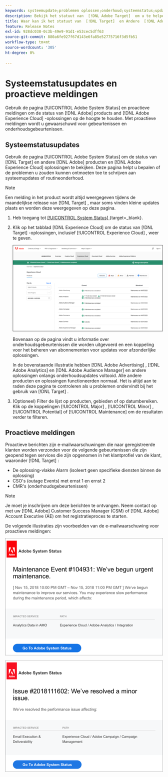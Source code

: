 ```yaml
---
keywords: systeemupdate;problemen oplossen;onderhoud;systeemstatus;update-status
description: Bekijk het statuut van  [!DNL Adobe Target]  om u te helpen bepalen of de problemen u zouden kunnen ontmoeten toe te schrijven zijn aan systeemupdates of routineonderhoud.
title: Waar kan ik het statuut van  [!DNL Target]  en Andere  [!DNL Adobe]  Producten bekijken?
feature: Release Notes
exl-id: 928dc038-0c3b-49e9-91d1-e53cec5dff63
source-git-commit: 880a6fe927f67d143e6fa85e52775716f3d5fb51
workflow-type: tm+mt
source-wordcount: '305'
ht-degree: 0%

---
```


# Systeemstatusupdates en proactieve meldingen

Gebruik de pagina [!UICONTROL Adobe System Status] en proactieve meldingen om de status van [!DNL Adobe] products and [!DNL Adobe Experience Cloud] -oplossingen op de hoogte te houden. Met proactieve meldingen wordt u gewaarschuwd voor gebeurtenissen en onderhoudsgebeurtenissen.

## Systeemstatusupdates

Gebruik de pagina [!UICONTROL Adobe System Status] om de status van [!DNL Target] en andere [!DNL Adobe] producten en [!DNL Adobe Experience Cloud] oplossingen te bekijken. Deze pagina helpt u bepalen of de problemen u zouden kunnen ontmoeten toe te schrijven aan systeemupdates of routineonderhoud.

>[!NOTE]
>
>Een melding in het product wordt altijd weergegeven tijdens de maandelijkse release van [!DNL Target] , maar soms vinden kleine updates plaats en worden deze weergegeven op deze pagina.

1. Heb toegang tot [[!UICONTROL System Status] &#x200B;](https://status.adobe.com/){target=_blank}.

1. Klik op het tabblad [!DNL Experience Cloud] om de status van [!DNL Target] -oplossingen, inclusief [!UICONTROL Experience Cloud] , weer te geven.

   ![&#x200B; system_status beeld &#x200B;](assets/system_status.png)

   Bovenaan op de pagina vindt u informatie over onderhoudsgebeurtenissen die worden uitgevoerd en een koppeling voor het beheren van abonnementen voor updates voor afzonderlijke oplossingen.

   In de bovenstaande illustratie hebben [!DNL Adobe Advertising] , [!DNL Adobe Analytics] en [!DNL Adobe Audience Manager] en andere oplossingen onlangs onderhoudsupdates voltooid. Alle andere producten en oplossingen functioneerden normaal. Het is altijd aan te raden deze pagina te controleren als u problemen ondervindt bij het gebruik van [!DNL Target] .

1. (Optioneel) Filter de lijst op producten, gebieden of op datumbereiken. Klik op de koppelingen [!UICONTROL Major] , [!UICONTROL Minor] , [!UICONTROL Potential] of [!UICONTROL Maintenance] om de resultaten verder te filteren.

## Proactieve meldingen

Proactieve berichten zijn e-mailwaarschuwingen die naar geregistreerde klanten worden verzonden voor de volgende gebeurtenissen die zijn geopend tegen services die zijn opgenomen in het klantprofiel van de klant, waaronder [!DNL Target] :

* De oplossing-vlakke Alarm (isoleert geen specifieke diensten binnen de oplossing)
* CSO&#39;s (outage Events) met ernst 1 en ernst 2
* CMR&#39;s (onderhoudsgebeurtenissen)

>[!NOTE]
>
>Je moet je inschrijven om deze berichten te ontvangen. Neem contact op met uw [!DNL Adobe] Customer Success Manager (CSM) of [!DNL Adobe] Account Executive (AE) om het registratieproces te starten.

De volgende illustraties zijn voorbeelden van de e-mailwaarschuwing voor proactieve meldingen:

![&#x200B; Proactief bericht 1 &#x200B;](/help/main/r-release-notes/assets/proactive-notification-1.png)

![&#x200B; Proactief bericht 2 &#x200B;](/help/main/r-release-notes/assets/proactive-notification-2.png)
